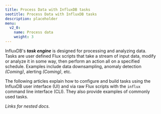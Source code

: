 ```yaml
---
title: Process Data with InfluxDB tasks
seotitle: Process Data with InfluxDB tasks
description: placeholder
menu:
  v2_0:
    name: Process data
    weight: 3
---
```


InfluxDB's _**task engine**_ is designed for processing and analyzing data.
Tasks are user defined Flux scripts that take a stream of input data, modify or
analyze it in some way, then perform an action all on a specified schedule.
Examples include data downsampling, anomaly detection _(Coming)_, alerting _(Coming)_, etc.

The following articles explain how to configure and build tasks using the InfluxDB user interface (UI)
and via raw Flux scripts with the `influx` command line interface (CLI).
They also provide examples of commonly used tasks.

_Links for nested docs._
